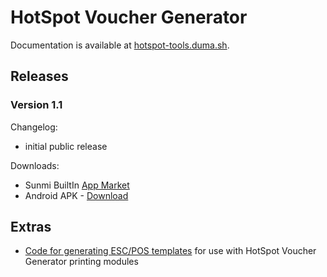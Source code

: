 # HotSpot Voucher Generator

Documentation is available at [hotspot-tools.duma.sh](https://hotspot-tools.duma.sh).


## Releases

### Version 1.1

Changelog:

- initial public release

Downloads:

- Sunmi BuiltIn [App Market](market://woyou.market/appDetail?packageName=sh.duma.hotspotvouchergenerator)
- Android APK - [Download](downloads/sh.duma.hotspotvouchergenerator-1.1.apk)

## Extras

- [Code for generating ESC/POS templates](extras/esc-pos-generator/) for use with HotSpot Voucher Generator printing modules